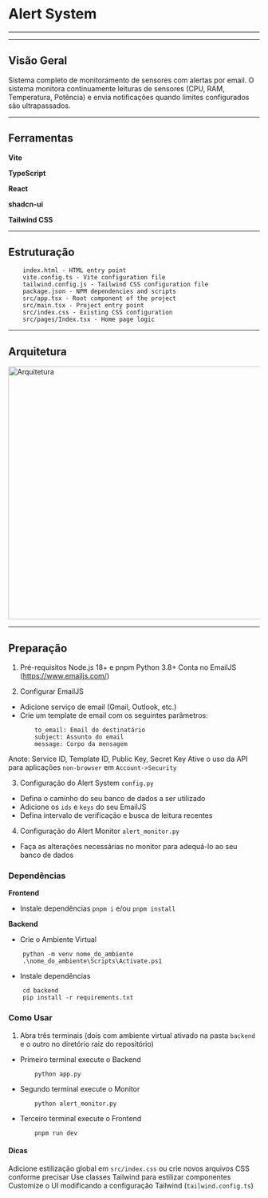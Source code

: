 # Alert System

---


---

## Visão Geral

Sistema completo de monitoramento de sensores com alertas por email. O sistema monitora continuamente leituras de sensores (CPU, RAM, Temperatura, Potência) e envia notificações quando limites configurados são ultrapassados.

---

## Ferramentas 

**Vite**

**TypeScript**

**React**

**shadcn-ui**

**Tailwind CSS**

---

## Estruturação

```
    index.html - HTML entry point
    vite.config.ts - Vite configuration file
    tailwind.config.js - Tailwind CSS configuration file
    package.json - NPM dependencies and scripts
    src/app.tsx - Root component of the project
    src/main.tsx - Project entry point
    src/index.css - Existing CSS configuration
    src/pages/Index.tsx - Home page logic
```

---

## Arquitetura

<img alt="Arquitetura" height="506px" width="900px" src="https://i.ibb.co/08D7CQ6/arquitetura-mermaid.png">

---

## Preparação 
1. Pré-requisitos
Node.js 18+ e pnpm
Python 3.8+
Conta no EmailJS (https://www.emailjs.com/)

2. Configurar EmailJS
- Adicione serviço de email (Gmail, Outlook, etc.)
- Crie um template de email com os seguintes parâmetros:
    ```
        to_email: Email do destinatário
        subject: Assunto do email
        message: Corpo da mensagem
    ```
Anote: Service ID, Template ID, Public Key, Secret Key
Ative o uso da API para aplicações `non-browser` em `Account->Security`

3. Configuração do Alert System
`config.py`
- Defina o caminho do seu banco de dados a ser utilizado
- Adicione os `ids` e `keys` do seu EmailJS
- Defina intervalo de verificação e busca de leitura recentes

4. Configuração do Alert Monitor
`alert_monitor.py`
- Faça as alterações necessárias no monitor para adequá-lo ao seu banco de dados

### Dependências
**Frontend**
- Instale dependências
`pnpm i` e/ou `pnpm install`

**Backend**
- Crie o Ambiente Virtual
```
    python -m venv nome_do_ambiente
    .\nome_do_ambiente\Scripts\Activate.ps1
```
- Instale dependências
```
    cd backend
    pip install -r requirements.txt
```

### Como Usar
1. Abra três terminais (dois com ambiente virtual ativado na pasta `backend` e o outro no diretório raiz do repositório)
- Primeiro terminal execute o Backend
    ```
        python app.py
    ```
- Segundo terminal execute o Monitor
    ```
        python alert_monitor.py
    ```
- Terceiro terminal execute o Frontend
    ```
        pnpm run dev
    ```

#### Dicas
Adicione estilização global em `src/index.css` ou crie novos arquivos CSS conforme precisar
Use classes Tailwind para estilizar componentes
Customize o UI modificando a configuração Tailwind (`tailwind.config.ts`)
